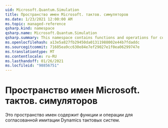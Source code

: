 ```yaml
---
uid: Microsoft.Quantum.Simulation
title: Пространство имен Microsoft. тактов. симуляторов
ms.date: 1/23/2021 12:00:00 AM
ms.topic: managed-reference
qsharp.kind: namespace
qsharp.name: Microsoft.Quantum.Simulation
qsharp.summary: This namespace contains functions and operations for coherently simulating the dynamics of quantum systems.
ms.openlocfilehash: a13e5a827fb29450da01311988002e44b7fdaddc
ms.sourcegitcommit: 71605ea9cc630e84e7ef29027e1f0ea06299747e
ms.translationtype: MT
ms.contentlocale: ru-RU
ms.lasthandoff: 01/26/2021
ms.locfileid: "98856751"
---
```

# <a name="microsoftquantumsimulation-namespace"></a>Пространство имен Microsoft. тактов. симуляторов

Это пространство имен содержит функции и операции для согласованной имитации Dynamics тактовых систем.

